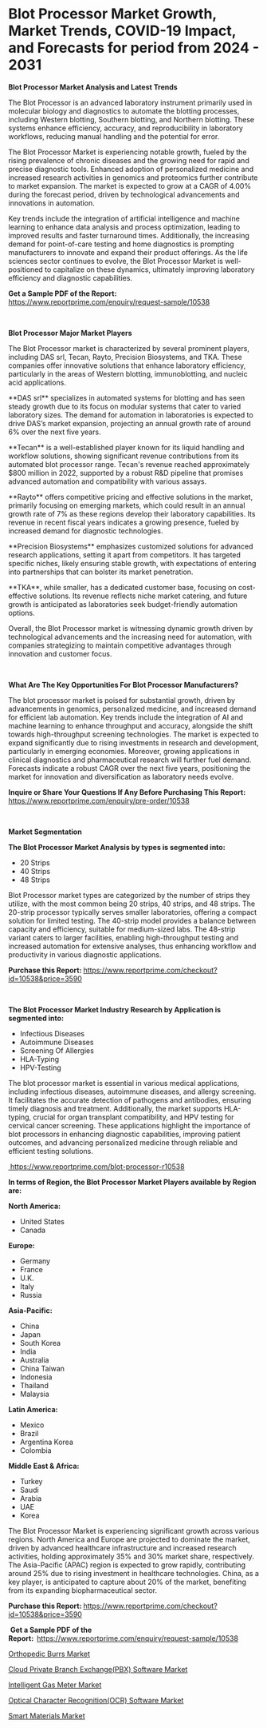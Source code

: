 <p><h1>Blot Processor Market Growth, Market Trends, COVID-19 Impact, and Forecasts for period from 2024 - 2031</h1></p><p><strong>Blot Processor Market Analysis and Latest Trends</strong></p>
<p><p>The Blot Processor is an advanced laboratory instrument primarily used in molecular biology and diagnostics to automate the blotting processes, including Western blotting, Southern blotting, and Northern blotting. These systems enhance efficiency, accuracy, and reproducibility in laboratory workflows, reducing manual handling and the potential for error. </p><p>The Blot Processor Market is experiencing notable growth, fueled by the rising prevalence of chronic diseases and the growing need for rapid and precise diagnostic tools. Enhanced adoption of personalized medicine and increased research activities in genomics and proteomics further contribute to market expansion. The market is expected to grow at a CAGR of 4.00% during the forecast period, driven by technological advancements and innovations in automation. </p><p>Key trends include the integration of artificial intelligence and machine learning to enhance data analysis and process optimization, leading to improved results and faster turnaround times. Additionally, the increasing demand for point-of-care testing and home diagnostics is prompting manufacturers to innovate and expand their product offerings. As the life sciences sector continues to evolve, the Blot Processor Market is well-positioned to capitalize on these dynamics, ultimately improving laboratory efficiency and diagnostic capabilities.</p></p>
<p><strong>Get a Sample PDF of the Report:&nbsp;</strong> <a href="https://www.reportprime.com/enquiry/request-sample/10538?utm_campaign=120&utm_medium=2&utm_source=Github&utm_content=ia&utm_term=28112024&utm_id=blot-processor">https://www.reportprime.com/enquiry/request-sample/10538</a></p>
<p>&nbsp;</p>
<p><strong>Blot Processor Major Market Players</strong></p>
<p><p>The Blot Processor market is characterized by several prominent players, including DAS srl, Tecan, Rayto, Precision Biosystems, and TKA. These companies offer innovative solutions that enhance laboratory efficiency, particularly in the areas of Western blotting, immunoblotting, and nucleic acid applications.</p><p>**DAS srl** specializes in automated systems for blotting and has seen steady growth due to its focus on modular systems that cater to varied laboratory sizes. The demand for automation in laboratories is expected to drive DAS’s market expansion, projecting an annual growth rate of around 6% over the next five years. </p><p>**Tecan** is a well-established player known for its liquid handling and workflow solutions, showing significant revenue contributions from its automated blot processor range. Tecan's revenue reached approximately $800 million in 2022, supported by a robust R&D pipeline that promises advanced automation and compatibility with various assays.</p><p>**Rayto** offers competitive pricing and effective solutions in the market, primarily focusing on emerging markets, which could result in an annual growth rate of 7% as these regions develop their laboratory capabilities. Its revenue in recent fiscal years indicates a growing presence, fueled by increased demand for diagnostic technologies.</p><p>**Precision Biosystems** emphasizes customized solutions for advanced research applications, setting it apart from competitors. It has targeted specific niches, likely ensuring stable growth, with expectations of entering into partnerships that can bolster its market penetration.</p><p>**TKA**, while smaller, has a dedicated customer base, focusing on cost-effective solutions. Its revenue reflects niche market catering, and future growth is anticipated as laboratories seek budget-friendly automation options.</p><p>Overall, the Blot Processor market is witnessing dynamic growth driven by technological advancements and the increasing need for automation, with companies strategizing to maintain competitive advantages through innovation and customer focus.</p></p>
<p>&nbsp;</p>
<p><strong>What Are The Key Opportunities For Blot Processor Manufacturers?</strong></p>
<p><p>The blot processor market is poised for substantial growth, driven by advancements in genomics, personalized medicine, and increased demand for efficient lab automation. Key trends include the integration of AI and machine learning to enhance throughput and accuracy, alongside the shift towards high-throughput screening technologies. The market is expected to expand significantly due to rising investments in research and development, particularly in emerging economies. Moreover, growing applications in clinical diagnostics and pharmaceutical research will further fuel demand. Forecasts indicate a robust CAGR over the next five years, positioning the market for innovation and diversification as laboratory needs evolve.</p></p>
<p><strong>Inquire or Share Your Questions If Any Before Purchasing This Report:</strong> <a href="https://www.reportprime.com/enquiry/pre-order/10538?utm_campaign=120&utm_medium=2&utm_source=Github&utm_content=ia&utm_term=28112024&utm_id=blot-processor">https://www.reportprime.com/enquiry/pre-order/10538</a></p>
<p>&nbsp;</p>
<p><strong>Market Segmentation</strong></p>
<p><strong>The Blot Processor Market Analysis by types is segmented into:</strong></p>
<p><ul><li>20 Strips</li><li>40 Strips</li><li>48 Strips</li></ul></p>
<p><p>Blot Processor market types are categorized by the number of strips they utilize, with the most common being 20 strips, 40 strips, and 48 strips. The 20-strip processor typically serves smaller laboratories, offering a compact solution for limited testing. The 40-strip model provides a balance between capacity and efficiency, suitable for medium-sized labs. The 48-strip variant caters to larger facilities, enabling high-throughput testing and increased automation for extensive analyses, thus enhancing workflow and productivity in various diagnostic applications.</p></p>
<p><strong>Purchase this Report:&nbsp;</strong><a href="https://www.reportprime.com/checkout?id=10538&price=3590&utm_campaign=120&utm_medium=2&utm_source=Github&utm_content=ia&utm_term=28112024&utm_id=blot-processor">https://www.reportprime.com/checkout?id=10538&price=3590</a></p>
<p>&nbsp;</p>
<p><strong>The Blot Processor Market Industry Research by Application is segmented into:</strong></p>
<p><ul><li>Infectious Diseases</li><li>Autoimmune Diseases</li><li>Screening Of Allergies</li><li>HLA-Typing</li><li>HPV-Testing</li></ul></p>
<p><p>The blot processor market is essential in various medical applications, including infectious diseases, autoimmune diseases, and allergy screening. It facilitates the accurate detection of pathogens and antibodies, ensuring timely diagnosis and treatment. Additionally, the market supports HLA-typing, crucial for organ transplant compatibility, and HPV testing for cervical cancer screening. These applications highlight the importance of blot processors in enhancing diagnostic capabilities, improving patient outcomes, and advancing personalized medicine through reliable and efficient testing solutions.</p></p>
<p><a href="https://www.reportprime.com/blot-processor-r10538?utm_campaign=120&utm_medium=2&utm_source=Github&utm_content=ia&utm_term=28112024&utm_id=blot-processor">&nbsp;https://www.reportprime.com/blot-processor-r10538</a></p>
<p><strong>In terms of Region, the Blot Processor Market Players available by Region are:</strong></p>
<p>
    <p> <strong> North America: </strong>
        <ul>
            <li>United States</li>
            <li>Canada</li>
        </ul>
        </p> 
    <p> <strong> Europe: </strong>
        <ul>
            <li>Germany</li>
            <li>France</li>
            <li>U.K.</li>
            <li>Italy</li>
            <li>Russia</li>
        </ul>
        </p> 
    <p> <strong> Asia-Pacific: </strong>
        <ul>
            <li>China</li>
            <li>Japan</li>
            <li>South Korea</li>
            <li>India</li>
            <li>Australia</li>
            <li>China Taiwan</li>
            <li>Indonesia</li>
            <li>Thailand</li>
            <li>Malaysia</li>
        </ul>
        </p> 
    <p> <strong> Latin America: </strong>
        <ul>
            <li>Mexico</li>
            <li>Brazil</li>
            <li>Argentina Korea</li>
            <li>Colombia</li>
        </ul>
        </p> 
    <p> <strong> Middle East & Africa: </strong>
        <ul>
            <li>Turkey</li>
            <li>Saudi</li>
            <li>Arabia</li>
            <li>UAE</li>
            <li>Korea</li>
        </ul>
    </p>
    </p>
<p><p>The Blot Processor Market is experiencing significant growth across various regions. North America and Europe are projected to dominate the market, driven by advanced healthcare infrastructure and increased research activities, holding approximately 35% and 30% market share, respectively. The Asia-Pacific (APAC) region is expected to grow rapidly, contributing around 25% due to rising investment in healthcare technologies. China, as a key player, is anticipated to capture about 20% of the market, benefiting from its expanding biopharmaceutical sector.</p></p>
<p><strong>Purchase this Report: </strong><a href="https://www.reportprime.com/checkout?id=10538&price=3590&utm_campaign=120&utm_medium=2&utm_source=Github&utm_content=ia&utm_term=28112024&utm_id=blot-processor">https://www.reportprime.com/checkout?id=10538&price=3590</a></p>
<p>&nbsp;<strong>Get a Sample PDF of the Report:&nbsp;&nbsp;</strong><a href="https://www.reportprime.com/enquiry/request-sample/10538?utm_campaign=120&utm_medium=2&utm_source=Github&utm_content=ia&utm_term=28112024&utm_id=blot-processor">https://www.reportprime.com/enquiry/request-sample/10538</a></p>
<p><strong></strong></p>
<p><p><a href="https://github.com/sofayahoo2023/Market-Research-Report-List-6/blob/main/orthopedic-burrs-market.md?utm_campaign=120&utm_medium=2&utm_source=Github&utm_content=ia&utm_term=28112024&utm_id=blot-processor">Orthopedic Burrs Market</a></p><p><a href="https://issuu.com/reportprime-2/docs/cloud-private-branch-exchangepbx-so_f2d9a5ec5f6562?utm_campaign=120&utm_medium=2&utm_source=Github&utm_content=ia&utm_term=28112024&utm_id=blot-processor">Cloud Private Branch Exchange(PBX) Software Market</a></p><p><a href="https://www.linkedin.com/pulse/analyzing-global-intelligent-gas-meter-market-growth-ak9ne?utm_campaign=120&utm_medium=2&utm_source=Github&utm_content=ia&utm_term=28112024&utm_id=blot-processor">Intelligent Gas Meter Market</a></p><p><a href="https://issuu.com/reportprime-2/docs/optical-character-recognitionocr-so_258b5fbeac8656?utm_campaign=120&utm_medium=2&utm_source=Github&utm_content=ia&utm_term=28112024&utm_id=blot-processor">Optical Character Recognition(OCR) Software Market</a></p><p><a href="https://www.linkedin.com/pulse/regulatory-landscape-its-influence-global-smart-materials-uknne?utm_campaign=120&utm_medium=2&utm_source=Github&utm_content=ia&utm_term=28112024&utm_id=blot-processor">Smart Materials Market</a></p></p>